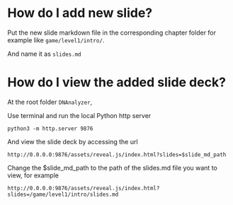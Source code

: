 # How do I add new slide?
Put the new slide markdown file in the corresponding chapter folder for example like `game/level1/intro/`.

And name it as `slides.md`

# How do I view the added slide deck?

At the root folder `DNAnalyzer`,

Use terminal and run the local Python http server
```
python3 -m http.server 9876
```

And view the slide deck by accessing the url 

`http://0.0.0.0:9876/assets/reveal.js/index.html?slides=$slide_md_path`

Change the $slide_md_path to the path of the slides.md file you want to view, for example 

`http://0.0.0.0:9876/assets/reveal.js/index.html?slides=/game/level1/intro/slides.md`